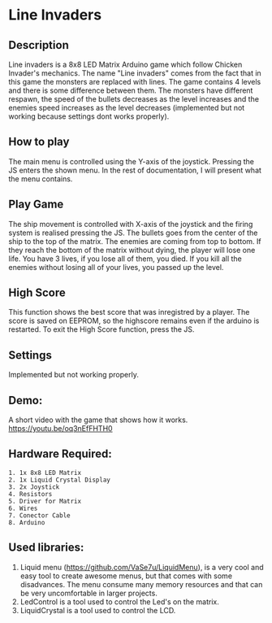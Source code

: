 # Line Invaders

## Description

   Line invaders is a 8x8 LED Matrix Arduino game which follow Chicken Invader's mechanics. The name "Line invaders" comes from the fact that in this game the monsters are replaced with lines. The game contains 4 levels and there is some difference between them. The monsters have different respawn, the speed of the bullets decreases as the level increases and the enemies speed increases as the level decreases (implemented but not working because settings dont works properly).
    
## How to play

   The main menu is controlled using the Y-axis of the joystick. Pressing the JS enters the shown menu. In the rest of documentation, I will present what the menu contains.
    
## Play Game
  
   The ship movement is controlled with X-axis of the joystick and the firing system is realised pressing the JS. The bullets goes from the center of the ship to the top of the matrix. The enemies are coming from top to bottom. If they reach the bottom of the matrix without dying, the player will lose one life. You have 3 lives, if you lose all of them, you died. If you kill all the enemies without losing all of your lives, you passed up the level.
    
## High Score
    
   This function shows the best score that was inregistred by a player. The score is saved on EEPROM, so the highscore remains even if the arduino is restarted. To exit the High Score function, press the JS.
    
## Settings

   Implemented but not working properly.
    
## Demo:

   A short video with the game that shows how it works.
   https://youtu.be/oq3nEfFHTH0
 
## Hardware Required:

    1. 1x 8x8 LED Matrix
    2. 1x Liquid Crystal Display
    3. 2x Joystick
    4. Resistors
    5. Driver for Matrix
    6. Wires
    7. Conector Cable
    8. Arduino
    
## Used libraries:

   1. Liquid menu (https://github.com/VaSe7u/LiquidMenu),  is a very cool and easy tool to create awesome menus, but that comes with some disadvances. The menu consume many memory resources and that can be very uncomfortable in larger projects.
   2. LedControl is a tool used to control the Led's on the matrix.
   3. LiquidCrystal is a tool used to control the LCD.


  
  

